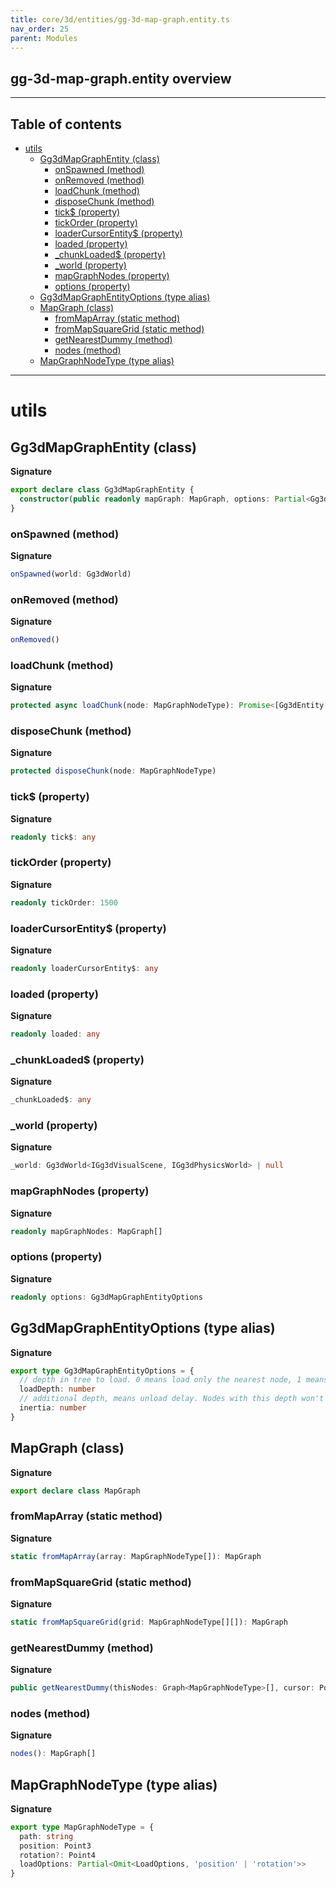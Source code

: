 ```yaml
---
title: core/3d/entities/gg-3d-map-graph.entity.ts
nav_order: 25
parent: Modules
---
```


## gg-3d-map-graph.entity overview

---

<h2 class="text-delta">Table of contents</h2>

- [utils](#utils)
  - [Gg3dMapGraphEntity (class)](#gg3dmapgraphentity-class)
    - [onSpawned (method)](#onspawned-method)
    - [onRemoved (method)](#onremoved-method)
    - [loadChunk (method)](#loadchunk-method)
    - [disposeChunk (method)](#disposechunk-method)
    - [tick$ (property)](#tick-property)
    - [tickOrder (property)](#tickorder-property)
    - [loaderCursorEntity$ (property)](#loadercursorentity-property)
    - [loaded (property)](#loaded-property)
    - [\_chunkLoaded$ (property)](#_chunkloaded-property)
    - [\_world (property)](#_world-property)
    - [mapGraphNodes (property)](#mapgraphnodes-property)
    - [options (property)](#options-property)
  - [Gg3dMapGraphEntityOptions (type alias)](#gg3dmapgraphentityoptions-type-alias)
  - [MapGraph (class)](#mapgraph-class)
    - [fromMapArray (static method)](#frommaparray-static-method)
    - [fromMapSquareGrid (static method)](#frommapsquaregrid-static-method)
    - [getNearestDummy (method)](#getnearestdummy-method)
    - [nodes (method)](#nodes-method)
  - [MapGraphNodeType (type alias)](#mapgraphnodetype-type-alias)

---

# utils

## Gg3dMapGraphEntity (class)

**Signature**

```ts
export declare class Gg3dMapGraphEntity {
  constructor(public readonly mapGraph: MapGraph, options: Partial<Gg3dMapGraphEntityOptions> = {})
}
```

### onSpawned (method)

**Signature**

```ts
onSpawned(world: Gg3dWorld)
```

### onRemoved (method)

**Signature**

```ts
onRemoved()
```

### loadChunk (method)

**Signature**

```ts
protected async loadChunk(node: MapGraphNodeType): Promise<[Gg3dEntity[], LoadResultWithProps]>
```

### disposeChunk (method)

**Signature**

```ts
protected disposeChunk(node: MapGraphNodeType)
```

### tick$ (property)

**Signature**

```ts
readonly tick$: any
```

### tickOrder (property)

**Signature**

```ts
readonly tickOrder: 1500
```

### loaderCursorEntity$ (property)

**Signature**

```ts
readonly loaderCursorEntity$: any
```

### loaded (property)

**Signature**

```ts
readonly loaded: any
```

### \_chunkLoaded$ (property)

**Signature**

```ts
_chunkLoaded$: any
```

### \_world (property)

**Signature**

```ts
_world: Gg3dWorld<IGg3dVisualScene, IGg3dPhysicsWorld> | null
```

### mapGraphNodes (property)

**Signature**

```ts
readonly mapGraphNodes: MapGraph[]
```

### options (property)

**Signature**

```ts
readonly options: Gg3dMapGraphEntityOptions
```

## Gg3dMapGraphEntityOptions (type alias)

**Signature**

```ts
export type Gg3dMapGraphEntityOptions = {
  // depth in tree to load. 0 means load only the nearest node, 1 means nearest + all of it's neighbours etc.
  loadDepth: number
  // additional depth, means unload delay. Nodes with this depth won't load, but if already loaded, will not be destroyed
  inertia: number
}
```

## MapGraph (class)

**Signature**

```ts
export declare class MapGraph
```

### fromMapArray (static method)

**Signature**

```ts
static fromMapArray(array: MapGraphNodeType[]): MapGraph
```

### fromMapSquareGrid (static method)

**Signature**

```ts
static fromMapSquareGrid(grid: MapGraphNodeType[][]): MapGraph
```

### getNearestDummy (method)

**Signature**

```ts
public getNearestDummy(thisNodes: Graph<MapGraphNodeType>[], cursor: Point3): Graph<MapGraphNodeType>
```

### nodes (method)

**Signature**

```ts
nodes(): MapGraph[]
```

## MapGraphNodeType (type alias)

**Signature**

```ts
export type MapGraphNodeType = {
  path: string
  position: Point3
  rotation?: Point4
  loadOptions: Partial<Omit<LoadOptions, 'position' | 'rotation'>>
}
```
